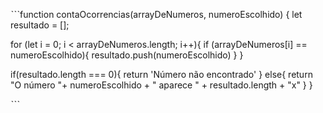 ˋˋˋfunction contaOcorrencias(arrayDeNumeros, numeroEscolhido) { let resultado = [];

for (let i = 0; i < arrayDeNumeros.length; i++){
    if (arrayDeNumeros[i] == numeroEscolhido){
        resultado.push(numeroEscolhido)
    }
}  

if(resultado.length === 0){
    return 'Número não encontrado'
}
else{
    return "O número "+ numeroEscolhido + " aparece " + resultado.length + "x"
}
}

ˋˋˋ